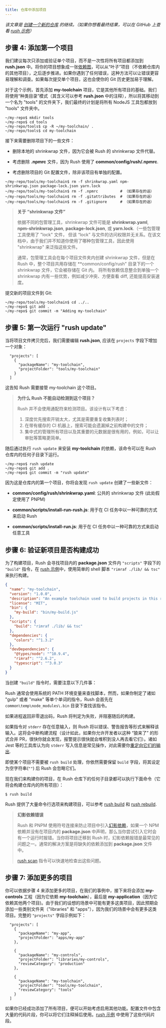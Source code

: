 ```yaml
---
title: 仓库中添加项目
---
```


_该文章是 [创建一个新的仓库](../../maintainer/setup_new_repo) 的继续。（如果你想看最终结果，可以在 GitHub 上查看 [rush 示例](https://github.com/microsoft/rush-example)）_

## 步骤 4: 添加第一个项目

我们建议每次只添加或验证单个项目，而不是一次性将所有项目都添加到 **rush.json** 中。将你的项目想象成一张[依赖图](https://en.wikipedia.org/wiki/Dependency_graph)，可以从“叶子”项目（不依赖仓库内的其他项目），之后逐步推进。如果你遇到了任何错误，这种方法可以让错误更容易理解和调查。如果每次提交单个项目，这也会使你的 Git 历史更加易于理解。

对于这个示例，首先添加 **my-toolchain** 项目，它是其他所有项目的基础。我们将使用“种类目录”模式（其含义可以参考 **rush.json** 中的注释），所以将其移动到一个名为 "tools" 的文件夹下，我们最终的计划是将所有 NodeJS 工具包都放到 "tools" 文件夹中。

```
~/my-repo$ mkdir tools
~/my-repo$ cd tools
~/my-repo/tools$ cp -R ~/my-toolchain/ .
~/my-repo/tools$ cd my-toolchain
```

接下来需要删除项目下的一些文件：

- 删除本地的 shrinkwrap 文件，因为它会被 Rush 的 shrinkwrap 文件代替。

- 考虑删除 **.npmrc** 文件，因为 Rush 使用了 **common/config/rush/.npmrc**.

- 考虑删除项目的 Git 配置文件，除非该项目有单独的配置。

```
~/my-repo/tools/my-toolchain$ rm -f shrinkwrap.yaml npm-shrinkwrap.json package-lock.json yarn.lock
~/my-repo/tools/my-toolchain$ rm -f .npmrc          # （如果存在的话）
~/my-repo/tools/my-toolchain$ rm -f .gitattributes  # （如果存在的话）
~/my-repo/tools/my-toolchain$ rm -f .gitignore      # （如果存在的话）
```

> **关于 “shrinkwrap 文件”**
>
> 依据不同的包管理工具，shrinkwrap 文件可能是 **shrinkwrap.yaml**, **npm-shrinkwrap.json**, **package-lock.json**, 或 **yarn.lock**.（一些包管理工具使用了 "lock" 文件，
> 但该 “lock” 与文件的访问权限并无关系。在该文档中，由于我们并不知道你使用了哪种包管理工具，因此使用 "shrinkwrap" 来泛指这些文件。
>
> 通常，包管理工具会在每个项目文件夹内创建 shrinkwrap 文件，但是在 Rush 中，整个项目共用存储在 \*\*common/config/rush" 目录下的一个 shrinkwrap 文件，它会被存储在 Git 内。
> 将所有依赖信息整合到单独一个 shrinkwrap 内有一些优势，例如减少冲突、方便查看 diff, 还能提高安装速度。

提交新的项目文件到 Git:

```
~/my-repo/tools/my-toolchain$ cd ../..
~/my-repo$ git add .
~/my-repo$ git commit -m "Adding my-toolchain"
```

## 步骤 5: 第一次运行 "rush update"

当将项目文件拷贝完后，我们需要编辑 **rush.json**, 应该在 `projects` 字段下增加一个对象：

```jsonc
  "projects": [
    {
      "packageName": "my-toolchain",
      "projectFolder": "tools/my-toolchain"
    }
  ]
```

这告知 Rush 需要接管 my-toolchain 这个项目。

> **为什么 Rush 不能自动检测到这个项目？**
>
> Rush 并不会使用通配符来检测项目。该设计有以下考虑：
>
> 1. 深度优先搜索开销太大，尤其是需要重复收集列表时；
> 2. 在带有缓存的 CI 机器上，搜索可能会遗漏掉之前构建中的文件；
> 3. 集中式的管理所有项目以及其重要的元数据是很有用的，例如，可以让审批等策略更简单。

随后通过执行 `rush update` 来安装 **my-toolchain** 的依赖，该命令可以在 Rush 仓库内的任何子目录下运行。

```
~/my-repo$ rush update
~/my-repo$ git add .
~/my-repo$ git commit -m "rush update"
```

因为这是仓库内的第一个项目，你将会发现 `rush update` 创建了一些新文件：

- **common/config/rush/shrinkwrap.yaml**: 公共的 shrinkwrap 文件 (此处假定使用了 PNPM)

- **common/scripts/install-run-rush.js**: 用于在 CI 任务中以一种可靠的方式来启动 Rush

- **common/scripts/install-run.js**: 用于在 CI 任务中以一种可靠的方式来启动任意工具

## 步骤 6: 验证新项目是否构建成功

为了构建项目，Rush 会寻找项目内的 **package.json** 文件内 `"scripts"` 字段下的 `"build"` 指令，在 [rush 示例](https://github.com/microsoft/rush-example)中，使用简单的 shell 脚本 `"rimraf ./lib/ && tsc"` 来执行构建。

```json
{
  "name": "my-toolchain",
  "version": "1.0.0",
  "description": "An example toolchain used to build projects in this repo",
  "license": "MIT",
  "bin": {
    "my-build": "bin/my-build.js"
  },
  "scripts": {
    "build": "rimraf ./lib/ && tsc"
  },
  "dependencies": {
    "colors": "^1.3.2"
  },
  "devDependencies": {
    "@types/node": "^10.9.4",
    "rimraf": "^2.6.2",
    "typescript": "^3.0.3"
  }
}
```

当创建 `"build"` 指令时，需要注意以下几件事：

Rush 通常会使用系统的 PATH 环境变量来查找脚本，然而，如果你制定了诸如 "gulp" 或者 "make" 等单个单词的指令，Rush 会首先在 `common\temp\node_modules\.bin` 目录下查找该指令。

如果进程返回非零退出码，Rush 将判定为失败，并阻塞随后的构建。

如果指令对 `stderr` 存在任意输入，则 Rush 将以错误、警告报告等形式来解释该输入。这将会中断构建流程（设计如此，如果你允许开发者以这种 “狼来了” 的形式合并 PR，很快你就会发现，报警提示很快就会堆积到没人再去看它们）。诸如 Jest 等的工具库认为向 `stderr` 写入信息是常见操作，对此需要你[重定向它们的输出](https://github.com/microsoft/rushstack-legacy/blob/main/core-build/gulp-core-build/src/tasks/JestReporter.ts#L14).

即使某个项目不需要被 `rush build` 处理，你依然需要保留 `build` 字段，将其设定为空字符串(`""`) 后 Rush 会忽略它们。

现在我们来构建你的项目，在 Rush 仓库下的任何子目录都可以执行下面命令（它将会构建仓库内的所有项目）：

```
$ rush build
```

Rush 提供了大量命令行选项来构建项目，可以参考 [rush build](../../commands/rush_build) 和 [rush rebuild](../../commands/rush_rebuild).

> **幻影依赖错误**
>
> Rush 和 PNPM 使用符号连接来防止项目中引入[幻影依赖](../../advanced/phantom_deps)，如果一个 NPM 依赖并没有在项目内的 **package.json**
> 中声明，那么当你尝试引入它时会有一个运行时报错。当你将项目迁移到 Rush 时，幻影依赖报错是最常见的问题之一。通常的解决方案是将缺失的依赖添加到 **package.json** 文件中。
>
> [rush scan](../../commands/rush_scan) 指令可以快速地检查出这些问题。

## 步骤 7: 添加更多的项目

你可以依据步骤 4 来添加更多的项目，在我们的事例中，接下来将会添加 **my-controls** 工程（因为它依赖 **my-toolchain**），最后是 **my-application**（因为它依赖其他两个项目)。由于我们的设想的场景中可能有更多这类项目，因此预期会添加一些类别文件夹（"libraries" 和 "apps"），因为我们的场景中会有更多这类项目。完整的 `"projects"` 字段示例如下：

```jsonc
  "projects": [
    {
      "packageName": "my-app",
      "projectFolder": "apps/my-app"
    },

    {
      "packageName": "my-controls",
      "projectFolder": "libraries/my-controls",
      "reviewCategory": "production"
    },

    {
      "packageName": "my-toolchain",
      "projectFolder": "tools/my-toolchain",
      "reviewCategory": "tools"
    }
  ]
```

如果你已经成功添加了所有项目，便可以开始考虑启用其他功能。配置文件中包含大量的代码片段，你可以将它们注释掉后使用。[rush 示例](https://github.com/microsoft/rush-example) 中使用了这些代码片段。
